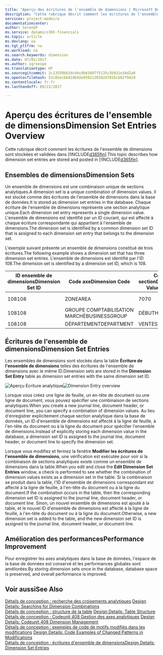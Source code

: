 ```yaml
---
title: "Aperçu des écritures de l'ensemble de dimensions | Microsoft Docs"
description: "Cette rubrique décrit comment les écritures de l'ensemble de dimensions sont stockées et validées dans [!INCLUDE[d365fin](includes/d365fin_md.md)]."
services: project-madeira
documentationcenter: 
author: SorenGP
ms.service: dynamics365-financials
ms.topic: article
ms.devlang: na
ms.tgt_pltfrm: na
ms.workload: na
ms.search.keywords: dimension
ms.date: 07/01/2017
ms.author: sgroespe
ms.translationtype: HT
ms.sourcegitcommit: 2c13559bb3dc44cdb61697f5135c5b931e34d2a8
ms.openlocfilehash: 53c85ecbb42db92e95921203d24781bcb82f942d
ms.contentlocale: fr-fr
ms.lasthandoff: 09/22/2017

---
```

# <a name="dimension-set-entries-overview"></a><span data-ttu-id="e7c46-103">Aperçu des écritures de l'ensemble de dimensions</span><span class="sxs-lookup"><span data-stu-id="e7c46-103">Dimension Set Entries Overview</span></span>
<span data-ttu-id="e7c46-104">Cette rubrique décrit comment les écritures de l'ensemble de dimensions sont stockées et validées dans [!INCLUDE[d365fin](includes/d365fin_md.md)].</span><span class="sxs-lookup"><span data-stu-id="e7c46-104">This topic describes how dimension set entries are stored and posted in [!INCLUDE[d365fin](includes/d365fin_md.md)].</span></span>  
  
## <a name="dimension-sets"></a><span data-ttu-id="e7c46-105">Ensembles de dimensions</span><span class="sxs-lookup"><span data-stu-id="e7c46-105">Dimension Sets</span></span>  
<span data-ttu-id="e7c46-106">Un ensemble de dimensions est une combinaison unique de sections analytiques.</span><span class="sxs-lookup"><span data-stu-id="e7c46-106">A dimension set is a unique combination of dimension values.</span></span> <span data-ttu-id="e7c46-107">Il est stocké comme des écritures de l'ensemble de dimensions dans la base de données.</span><span class="sxs-lookup"><span data-stu-id="e7c46-107">It is stored as dimension set entries in the database.</span></span> <span data-ttu-id="e7c46-108">Chaque écriture de l'ensemble de dimensions représente une section analytique unique.</span><span class="sxs-lookup"><span data-stu-id="e7c46-108">Each dimension set entry represents a single dimension value.</span></span> <span data-ttu-id="e7c46-109">L'ensemble de dimensions est identifié par un ID courant, qui est affecté à chaque écriture correspondante qui appartient à l'ensemble de dimensions.</span><span class="sxs-lookup"><span data-stu-id="e7c46-109">The dimension set is identified by a common dimension set ID that is assigned to each dimension set entry that belongs to the dimension set.</span></span>  
  
<span data-ttu-id="e7c46-110">L'exemple suivant présente un ensemble de dimensions constitué de trois écritures.</span><span class="sxs-lookup"><span data-stu-id="e7c46-110">The following example shows a dimension set that has three dimension set entries.</span></span> <span data-ttu-id="e7c46-111">L'ensemble de dimensions est identifié par l'ID 108.</span><span class="sxs-lookup"><span data-stu-id="e7c46-111">The dimension set is identified by a dimension set ID, which is 108.</span></span>  
  
|<span data-ttu-id="e7c46-112">ID ensemble de dimensions</span><span class="sxs-lookup"><span data-stu-id="e7c46-112">Dimension Set ID</span></span>|<span data-ttu-id="e7c46-113">Code axe</span><span class="sxs-lookup"><span data-stu-id="e7c46-113">Dimension Code</span></span>|<span data-ttu-id="e7c46-114">Code section</span><span class="sxs-lookup"><span data-stu-id="e7c46-114">Dimension Value Code</span></span>|<span data-ttu-id="e7c46-115">Nom de la section analytique</span><span class="sxs-lookup"><span data-stu-id="e7c46-115">Dimension Value Name</span></span>|  
|----------------------|--------------------|--------------------------|--------------------------|  
|<span data-ttu-id="e7c46-116">108</span><span class="sxs-lookup"><span data-stu-id="e7c46-116">108</span></span>|<span data-ttu-id="e7c46-117">ZONE</span><span class="sxs-lookup"><span data-stu-id="e7c46-117">AREA</span></span>|<span data-ttu-id="e7c46-118">70</span><span class="sxs-lookup"><span data-stu-id="e7c46-118">70</span></span>|<span data-ttu-id="e7c46-119">Amérique du Nord</span><span class="sxs-lookup"><span data-stu-id="e7c46-119">America North</span></span>|  
|<span data-ttu-id="e7c46-120">108</span><span class="sxs-lookup"><span data-stu-id="e7c46-120">108</span></span>|<span data-ttu-id="e7c46-121">GROUPE COMPTABILISATION MARCHÉ</span><span class="sxs-lookup"><span data-stu-id="e7c46-121">BUSINESSGROUP</span></span>|<span data-ttu-id="e7c46-122">DÉBUT</span><span class="sxs-lookup"><span data-stu-id="e7c46-122">HOME</span></span>|<span data-ttu-id="e7c46-123">Accueil</span><span class="sxs-lookup"><span data-stu-id="e7c46-123">Home</span></span>|  
|<span data-ttu-id="e7c46-124">108</span><span class="sxs-lookup"><span data-stu-id="e7c46-124">108</span></span>|<span data-ttu-id="e7c46-125">DÉPARTEMENT</span><span class="sxs-lookup"><span data-stu-id="e7c46-125">DEPARTMENT</span></span>|<span data-ttu-id="e7c46-126">VENTES</span><span class="sxs-lookup"><span data-stu-id="e7c46-126">SALES</span></span>|<span data-ttu-id="e7c46-127">Ventes</span><span class="sxs-lookup"><span data-stu-id="e7c46-127">Sales</span></span>|  
  
## <a name="dimension-set-entries"></a><span data-ttu-id="e7c46-128">Écritures de l'ensemble de dimensions</span><span class="sxs-lookup"><span data-stu-id="e7c46-128">Dimension Set Entries</span></span>  
<span data-ttu-id="e7c46-129">Les ensembles de dimensions sont stockés dans la table **Écriture de l'ensemble de dimensions** telles des écritures de l'ensemble de dimensions avec le même ID.</span><span class="sxs-lookup"><span data-stu-id="e7c46-129">Dimension sets are stored in the **Dimension Set Entry** table as dimension set entries with the same dimension set ID.</span></span>  
  
<span data-ttu-id="e7c46-130">![Aperçu Ecriture analytique](media/dimensionentrynav7.png "DimensionEntryNAV7")</span><span class="sxs-lookup"><span data-stu-id="e7c46-130">![Dimension Entry overview](media/dimensionentrynav7.png "DimensionEntryNAV7")</span></span>  
  
<span data-ttu-id="e7c46-131">Lorsque vous créez une ligne de feuille, un en-tête de document ou une ligne de document, vous pouvez spécifier une combinaison de sections analytiques.</span><span class="sxs-lookup"><span data-stu-id="e7c46-131">When you create a new journal line, document header, or document line, you can specify a combination of dimension values.</span></span> <span data-ttu-id="e7c46-132">Au lieu d'enregistrer explicitement chaque section analytique dans la base de données, un ID d'ensemble de dimensions est affecté à la ligne de feuille, à l'en-tête du document ou à la ligne du document pour spécifier l'ensemble de dimensions.</span><span class="sxs-lookup"><span data-stu-id="e7c46-132">Instead of explicitly storing each dimension value in the database, a dimension set ID is assigned to the journal line, document header, or document line to specify the dimension set.</span></span>  
  
<span data-ttu-id="e7c46-133">Lorsque vous modifiez et fermez la fenêtre **Modifier les écritures de l'ensemble de dimensions**, une vérification est exécutée pour voir si la combinaison de sections analytiques existe comme un ensemble de dimensions dans la table.</span><span class="sxs-lookup"><span data-stu-id="e7c46-133">When you edit and close the **Edit Dimension Set Entries** window, a check is performed to see whether the combination of dimension values exists as a dimension set in the table.</span></span> <span data-ttu-id="e7c46-134">Si la combinaison se produit dans la table, l'ID d'ensemble de dimensions correspondant est affecté à la ligne de feuille, à l'en-tête du document ou à la ligne du document.</span><span class="sxs-lookup"><span data-stu-id="e7c46-134">If the combination occurs in the table, then the corresponding dimension set ID is assigned to the journal line, document header, or document line.</span></span> <span data-ttu-id="e7c46-135">Sinon, un nouvel ensemble de dimensions est ajouté à la table, et le nouvel ID d'ensemble de dimensions est affecté à la ligne de feuille, à l'en-tête du document ou à la ligne du document.</span><span class="sxs-lookup"><span data-stu-id="e7c46-135">Otherwise, a new dimension set is added to the table, and the new dimension set ID is assigned to the journal line, document header, or document line.</span></span>  
  
## <a name="performance-improvement"></a><span data-ttu-id="e7c46-136">Amélioration des performances</span><span class="sxs-lookup"><span data-stu-id="e7c46-136">Performance Improvement</span></span>  
<span data-ttu-id="e7c46-137">Pour enregistrer les axes analytiques dans la base de données, l'espace de la base de données est conservé et les performances globales sont améliorées.</span><span class="sxs-lookup"><span data-stu-id="e7c46-137">By storing dimension sets once in the database, database space is preserved, and overall performance is improved.</span></span>  
  
## <a name="see-also"></a><span data-ttu-id="e7c46-138">Voir aussi</span><span class="sxs-lookup"><span data-stu-id="e7c46-138">See Also</span></span>  
<span data-ttu-id="e7c46-139">[Détails de conception : recherche des croisements analytiques](design-details-searching-for-dimension-combinations.md) </span><span class="sxs-lookup"><span data-stu-id="e7c46-139">[Design Details: Searching for Dimension Combinations](design-details-searching-for-dimension-combinations.md) </span></span>  
<span data-ttu-id="e7c46-140">[Détails de conception : structure de la table](design-details-table-structure.md) </span><span class="sxs-lookup"><span data-stu-id="e7c46-140">[Design Details: Table Structure](design-details-table-structure.md) </span></span>  
<span data-ttu-id="e7c46-141">[Détails de conception : Codeunit 408 Gestion des axes analytiques](design-details-codeunit-408-dimension-management.md) </span><span class="sxs-lookup"><span data-stu-id="e7c46-141">[Design Details: Codeunit 408 Dimension Management](design-details-codeunit-408-dimension-management.md) </span></span>  
<span data-ttu-id="e7c46-142">[Détails de conception : exemples de code de motifs modifiés dans les modifications](design-details-code-examples-of-changed-patterns-in-modifications.md) </span><span class="sxs-lookup"><span data-stu-id="e7c46-142">[Design Details: Code Examples of Changed Patterns in Modifications](design-details-code-examples-of-changed-patterns-in-modifications.md) </span></span>  
[<span data-ttu-id="e7c46-143">Détails de conception : écritures d'ensemble de dimensions</span><span class="sxs-lookup"><span data-stu-id="e7c46-143">Design Details: Dimension Set Entries</span></span>](design-details-dimension-set-entries.md)   

